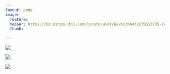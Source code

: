 ```yaml
---
layout: page
image:
  feature:
  teaser: https://b2.minimuutti.com/luontokuvat/kev%C3%A4t/6/DS53795-245px.jpg
  thumb:

---
```


![](https://b2.minimuutti.com/luontokuvat/kev%C3%A4t/6/DS53787-800px.jpg)

![](https://b2.minimuutti.com/luontokuvat/kev%C3%A4t/6/DS53805-800px.jpg)

![](https://b2.minimuutti.com/luontokuvat/kev%C3%A4t/6/DS53807-800px.jpg)
